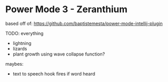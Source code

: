 # Power Mode 3 - Zeranthium

based off of: https://github.com/baptistemesta/power-mode-intellij-plugin


TODO: everything
- lightning
- lizards
- plant growth using wave collapse function?




maybes:
- text to speech hook fires if word heard 